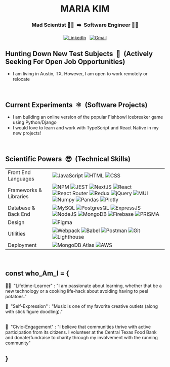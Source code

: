 
<h1 align="center"> MARIA KIM </h1>

<h3 align="center">
   Mad Scientist 👩‍🔬&nbsp; ➡️&nbsp; Software Engineer 👩‍💻 
</h3>

<p align="center">
  <a href="https://www.linkedin.com/in/mariakim21/"><img alt="LinkedIn" src="https://img.shields.io/badge/LinkedIn-0077B5?style=for-the-badge&logo=linkedin&logoColor=white"/></a> &nbsp;
  <a href="mailto:jsmkim09@gmail.com"><img alt="Gmail" src="https://img.shields.io/badge/-jsmkim09@gmail.com-D14836?style=for-the-badge&logo=Gmail&logoColor=white"/></a>
</p>

## Hunting Down New Test Subjects&nbsp; 🧟  &nbsp;(Actively Seeking For Open Job Opportunities)
- I am living in Austin, TX. However, I am open to work remotely or relocate

<br />

## Current Experiments&nbsp; ⚛️ &nbsp;(Software Projects)
- I am building an online version of the popular Fishbowl icebreaker game using Python/Django
- I would love to learn and work with TypeScript and React Native in my new projects!

<br />

## Scientific Powers&nbsp; 😎 &nbsp;(Technical Skills)
<table>
  <tbody>
    <tr>
      <td>Front End Languages</td>
      <td>
        <img alt="JavaScript" src="https://img.shields.io/badge/javascript%20-%23323330.svg?&style=for-the-badge&logo=javascript&logoColor=%23F7DF1E" />
        <img alt="HTML" src="https://img.shields.io/badge/html5%20-%23E34F26.svg?&style=for-the-badge&logo=html5&logoColor=white" />
        <img alt="CSS" src="https://img.shields.io/badge/css3%20-%231572B6.svg?&style=for-the-badge&logo=css3&logoColor=white" />
      </td>
    </tr>
    <tr>
      <td>Frameworks & Libraries</td>
      <td>
        <img alt="NPM" src="https://img.shields.io/badge/npm-CB3837?style=for-the-badge&logo=npm&logoColor=white"/>
        <img alt="JEST" src="https://img.shields.io/badge/Jest-C21325?style=for-the-badge&logo=jest&logoColor=white"/>
        <img alt="NextJS" src="https://img.shields.io/badge/next.js-000000?style=for-the-badge&logo=nextdotjs&logoColor=white" />
        <img alt="React" src="https://img.shields.io/badge/react%20-%2320232a.svg?&style=for-the-badge&logo=react&logoColor=%2361DAFB" />
        <img alt="React Router" src="https://img.shields.io/badge/React_Router-CA4245?style=for-the-badge&logo=react-router&logoColor=white"/>
        <img alt="Redux" src="https://img.shields.io/badge/Redux-593D88?style=for-the-badge&logo=redux&logoColor=white"/>
        <img alt="jQuery" src="https://img.shields.io/badge/jQuery-0769AD?style=for-the-badge&logo=jquery&logoColor=white"/> 
        <img alt="MUI" src="https://img.shields.io/badge/MUI-%230081CB.svg?style=for-the-badge&logo=material-ui&logoColor=white" />
        <img alt="Numpy" src="https://img.shields.io/badge/Numpy-777BB4?style=for-the-badge&logo=numpy&logoColor=white" />
        <img alt="Pandas" src="https://img.shields.io/badge/Pandas-2C2D72?style=for-the-badge&logo=pandas&logoColor=white" />
        <img alt="Plotly" src="https://img.shields.io/badge/Plotly-239120?style=for-the-badge&logo=plotly&logoColor=white" />
      </td>
    </tr>
      <td>Database & Back End</td>
      <td>
        <img alt="MySQL" src="https://img.shields.io/badge/MySQL-005C84?style=for-the-badge&logo=mysql&logoColor=white"/>
        <img alt="PostgresQL" src="https://img.shields.io/badge/PostgreSQL-316192?style=for-the-badge&logo=postgresql&logoColor=white"/>
        <img alt="ExpressJS" src="https://img.shields.io/badge/express.js-%23404d59.svg?style=for-the-badge&logo=express&logoColor=%2361DAFB"/>
        <img alt="NodeJS" src="https://img.shields.io/badge/node.js-%2343853D.svg?style=for-the-badge&logo=node-dot-js&logoColor=white"/>
        <img alt="MongoDB" src="https://img.shields.io/badge/MongoDB-4EA94B?style=for-the-badge&logo=mongodb&logoColor=white"/>
        <img alt="Firebase" src="https://img.shields.io/badge/firebase-%23039BE5.svg?style=for-the-badge&logo=firebase"/>
        <img alt="PRISMA" src="https://img.shields.io/badge/prisma-1B222D?style=for-the-badge&logo=prisma&logoColor=white"/>
      </td>
    </tr>
      <td>Design</td>
      <td>
        <img alt="Figma" src="https://img.shields.io/badge/Figma-F24E1E?style=for-the-badge&logo=figma&logoColor=white" />
      </td>
    </tr>
    <tr>
      <td>Utilities</td>
      <td>
        <img alt="Webpack" src="https://img.shields.io/badge/webpack%20-%2320232a.svg?&style=for-the-badge&logo=webpack&logoColor=%2361DAFB" />
        <img alt="Babel" src="https://img.shields.io/badge/Babel-F9DC3e?style=for-the-badge&logo=babel&logoColor=black" />
        <img alt="Postman" src="https://img.shields.io/badge/Postman-FF6C37?style=for-the-badge&logo=postman&logoColor=red" />
        <img alt="Git" src="https://img.shields.io/badge/Git-F05032?style=for-the-badge&logo=git&logoColor=white" />
        <img alt="Lighthouse" src="https://img.shields.io/badge/Lighthouse-F44B21?style=for-the-badge&logo=Lighthouse&logoColor=white" />
      </td>
    </tr>
    <tr>
      <td>Deployment</td>
      <td>
        <img alt="MongoDB Atlas" src="https://img.shields.io/badge/MongoDB Atlas-%2343853D.svg?style=for-the-badge&logo=node-dot-js&logoColor=white"/>
        <img alt="AWS" src="https://img.shields.io/badge/AWS%20-%23FF9900.svg?&style=for-the-badge&logo=amazon-aws&logoColor=white"/>
      </td>
    </tr>
  </tbody>
</table>
<br />  
  
## const who_Am_I = {
👩‍🎓 &nbsp;"Lifetime-Learner" : "I am passionate about learning, whether that be a new technology or a cooking life-hack about avoiding having to peel potatoes." <br />

🎼  &nbsp;"Self-Expression" : "Music is one of my favorite creative outlets (along with stick figure doodling)." \
<br />

🌳 &nbsp;"Civic-Engagement" : "I believe that communities thrive with active participation from its citizens. I volunteer at the Central Texas Food Bank and donate/fundraise to charity through my involvement with the running community" 
<br />

## }

